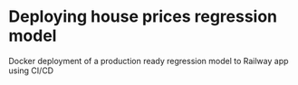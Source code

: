 # Deploying house prices regression model

Docker deployment of a production ready regression model to Railway app using CI/CD

